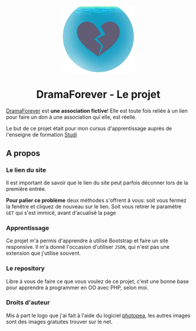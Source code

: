 <p align="center">
  <img width="200" src="https://github.com/TheOnlyMandresy/evaluation1/blob/master/src/assets/img/logo.png" alt="Material Bread logo">
  <h1 align="center">DramaForever - Le projet</h1>
</p>

[DramaForever](https://dramaforever.rvy.fr/) est **une association fictive**! Elle est toute fois reliée à un lien pour faire un don à une association qui elle, est réelle.

Le but de ce projet était pour mon cursus d'apprentissage auprès de l'enseigne de formation [Studi](https://www.studi.com/fr)



## A propos

### Le lien du site

Il est important de savoir que le lien du site peut parfois déconner lors de la première entrée.

**Pour palier ce problème** deux méthodes s'offrent à vous:
soit vous fermez la fenêtre et cliquez de nouveau sur le lien. Soit vous retirer le paramètre `GET` qui s'est immicé, avant d'acualisé la page

### Apprentissage

Ce projet m'a permis d'apprendre à utilisé Bootstrap et faire un site responsive. Il m'a donné l'occasion d'utiliser `JSON`, qui n'est pas une extension que j'utilise souvent.

### Le repository

Libre à vous de faire ce que vous voulez de ce projet, c'est une bonne base pour apprendre à programmer en OO avec PHP, selon moi.

### Droits d'auteur

Mis à part le logo que j'ai fait à l'aide du logiciel [photopea](https://www.photopea.com/), les autres images sont des images gratuites trouver sur le net.
